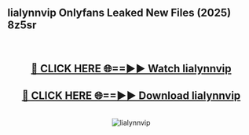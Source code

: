 <h2>lialynnvip Onlyfans Leaked New Files (2025) 8z5sr</h2>
<br>
<div align="center">
<h2><a href="https://mediafiles.top/lialynnvip&ref=git" rel="nofollow">🔴 CLICK HERE 🌐==►► Watch lialynnvip</a></h2>
<h2><a href="https://mediafiles.top/lialynnvip&ref=git" rel="nofollow">🔴 CLICK HERE 🌐==►► Download lialynnvip</a></h2>
<br>
<a href="https://mediafiles.top/lialynnvip&ref=git" rel="nofollow" data-target="animated-image.originalLink"><img src="https://i.ibb.co.com/xMMVF88/686577567.gif" alt="lialynnvip" style="max-width: 100%; display: inline-block;" data-target="animated-image.originalImage"></a>
</div>
<br>
<br>